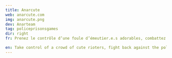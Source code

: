 ```yaml
---
title: Anarcute
web: anarcute.com
img: anarcute.png
dev: Anarteam
tag: policeprisonsgames
dir: right
fr: Prenez le contrôle d’une foule d’émeutier.e.s adorables, combattez la police, et libérez vos amis de prison!

en: Take control of a crowd of cute rioters, fight back against the police, and break your friends out of jail!
---
```

